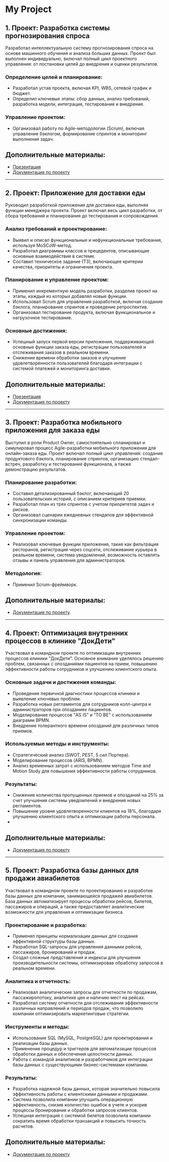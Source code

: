 # My Project

## 1. Проект: Разработка системы прогнозирования спроса

Разработал интеллектуальную систему прогнозирования спроса на основе машинного обучения и анализа больших данных. Проект был выполнен индивидуально, включал полный цикл проектного управления: от постановки целей до внедрения и оценки результатов.

### Определение целей и планирование:
- Разработал устав проекта, включая KPI, WBS, сетевой график и бюджет.
- Определил ключевые этапы: сбор данных, анализ требований, разработка модели, интеграция, тестирование и внедрение.

### Управление проектом:
- Организовал работу по Agile-методологии (Scrum), включая управление бэклогом, формирование спринтов и мониторинг выполнения задач.

## Дополнительные материалы:
- [Презентация](https://github.com/kogazxc/CV_Pataev_Arslan/blob/main/%D0%9F%D1%80%D0%B5%D0%B7%D0%B5%D0%BD%D1%82%D0%B0%D1%86%D0%B8%D1%8F%20%D0%B4%D0%B5%D0%BC%D0%B0%D0%BD%D0%B4%20.pdf) 
- [Документация по проекту](https://github.com/kogazxc/CV_Pataev_Arslan/blob/main/%D0%A1%D0%B8%D1%81%D1%82%D0%B5%D0%BC%D0%B0%20%D0%BF%D1%80%D0%BE%D0%B3%D0%BD%D0%BE%D0%B7%20%D1%81%D0%BF%D1%80%D0%BE%D1%81%D0%B0.pdf)

---

## 2. Проект: Приложение для доставки еды

Руководил разработкой приложения для доставки еды, выполняя функции менеджера проекта. Проект включал весь цикл разработки, от сбора требований и планирования до тестирования и сопровождения.

### Анализ требований и проектирование:
- Выявил и описал функциональные и нефункциональные требования, используя MoSCoW-метод.
- Разработал диаграммы классов и прецедентов, описывающие основные взаимодействия в системе.
- Составил техническое задание (ТЗ), включающее критерии качества, приоритеты и ограничения проекта.

### Планирование и управление проектом:
- Применил инкрементную модель разработки, разделив проект на этапы, каждый из которых добавлял новые функции.
- Использовал Scrum для управления разработкой, включая создание бэклога, планирование спринтов и проведение ретроспектив.
- Организовал тестирование продукта, включая функциональное и нагрузочное тестирование.

### Основные достижения:
- Успешный запуск первой версии приложения, поддерживающей основные функции заказа еды, регистрации пользователей и отслеживания заказов в реальном времени.
- Снижение времени обработки заказов и улучшение удовлетворенности пользователей благодаря интеграции с системой платежей и мониторинга доставки.

## Дополнительные материалы:
- [Презентация](https://github.com/kogazxc/CV_Pataev_Arslan/blob/a2a03a641f8c4696c00521e6d725f726a91282c3/%D0%9F%D1%80%D0%B5%D0%B7%D0%B0%20%D0%9F%D1%80%D0%B8%D0%BB%D0%BE%D0%B6%D0%B5%D0%BD%D0%B8%D0%B5%20%D0%B4%D0%BB%D1%8F%20%D0%B4%D0%BE%D1%81%D1%82%D0%B0%D0%B2%D0%BA%D0%B8%20%D0%B5%D0%B4%D1%8B%20%D0%A3%D1%82%D0%B8%D0%BF%D0%B8%D1%81.pdf) 
- [Документация по проекту](https://github.com/kogazxc/CV_Pataev_Arslan/blob/main/%D0%A0%D0%B0%D0%B7%D1%80%D0%B0%D0%B1%D0%BE%D1%82%D0%BA%D0%B0%20%D0%BF%D1%80%D0%B8%D0%BB%D0%BE%D0%B6%D0%B5%D0%BD%D0%B8%D1%8F%20%D0%B4%D0%BE%D1%81%D1%82%D0%B0%D0%B2%D0%BA%D0%B8%20%D0%B5%D0%B4%D1%8B.pdf)

---

## 3. Проект: Разработка мобильного приложения для заказа еды

Выступил в роли Product Owner, самостоятельно спланировал и симулировал процесс Agile-разработки мобильного приложения для онлайн-заказа еды. Проект включал полный цикл управления: создание продуктового бэклога, планирование спринтов, организацию стендап-встреч, разработку и тестирование функционала, а также демонстрацию результатов.

### Планирование разработки:
- Составил детализированный бэклог, включающий 20 пользовательских историй, с описанием критериев приемки.
- Разработал план из трех спринтов с учетом приоритетов задач и рисков.
- Организовал сценарии ежедневных стендапов для эффективной синхронизации команды.

### Управление проектом:
- Реализовал ключевые функции приложения, такие как фильтрация ресторанов, регистрация через соцсети, отслеживание курьера в реальном времени, система уведомлений, возможность оставлять отзывы и панель управления для администраторов.

### Методология:
- Применил Scrum-фреймворк.

## Дополнительные материалы:
- [Документация по проекту](https://github.com/kogazxc/CV_Pataev_Arslan/blob/main/%D0%A1%D0%B8%D0%BC%D1%83%D0%BB%D1%8F%D1%86%D0%B8%D1%8F%20Agile.pdf).

---

## 4. Проект: Оптимизация внутренних процессов в клинике "ДокДети"

Участвовал в командном проекте по оптимизации внутренних процессов клиники "ДокДети". Основное внимание уделялось решению проблем, связанных с опозданиями пациентов на прием, повышению эффективности работы сотрудников и улучшению клиентского опыта.

### Основные задачи и достижения команды:
- Проведение первичной диагностики процессов клиники и выявление ключевых проблем.
- Разработка новых регламентов для сотрудников колл-центра и администраторов при опозданиях пациентов.
- Моделирование процессов "AS IS" и "TO BE" с использованием диаграмм BPMN.
- Внедрение толерантного времени опозданий для различных типов приемов.

### Используемые методы и инструменты:
- Стратегический анализ (SWOT, PEST, 5 сил Портера).
- Моделирование процессов (ARIS, BPMN).
- Анализ временных затрат с использованием методов Time and Motion Study для повышения эффективности работы сотрудников.

### Результаты:
- Снижение количества пропущенных приемов и опозданий на 25% за счет улучшения системы уведомлений и внедрения новых регламентов.
- Повышение уровня удовлетворенности клиентов на 18%, благодаря улучшению клиентского опыта и оптимизации работы персонала.
- 
## Дополнительные материалы:
- [Документация по проекту](https://github.com/kogazxc/CV_Pataev_Arslan/blob/main/DocDeti.pdf)

---

## 5. Проект: Разработка базы данных для продажи авиабилетов

Участвовал в командном проекте по проектированию и разработке базы данных для компании, занимающейся продажей авиабилетов. База данных автоматизирует процессы обработки рейсов, билетов, пассажиров и операций, а также предоставляет аналитические возможности для управления и оптимизации бизнеса.

### Проектирование и разработка:
- Применял принципы нормализации данных для создания эффективной структуры базы данных.
- Разработал SQL-запросы для управления данными рейсов, пассажиров, бронирований и продаж.
- Создал сложные представления и индексы для улучшения производительности системы, оптимизировав обработку запросов в реальном времени.

### Аналитика и отчетность:
- Реализовал аналитические запросы для отчетности по продажам, пассажиропотоку, аналитике цен и наличию мест на рейсах.
- Разработал систему отчетности для отслеживания эффективности различных направлений и периодов продаж, что позволило компании оптимизировать маркетинговые стратегии.

### Инструменты и методы:
- Использование SQL (MySQL, PostgreSQL) для проектирования и реализации базы данных.
- Применение процедур и триггеров для автоматизации процессов обработки данных и обеспечения целостности данных.
- Работа с командой аналитиков и разработчиков для интеграции базы данных с существующими бизнес-системами компании.

### Результаты:
- Разработка надежной базы данных, которая значительно повысила эффективность работы с клиентскими данными и продажами.
- Система позволила компании улучшить операционную эффективность, снизив количество ошибок в учете и ускорив процессы бронирования и обработки запросов клиентов.
- Успешная интеграция с системой билетов позволила компании сократить время обработки транзакций и повысить точность расчетов.

## Дополнительные материалы:
- [Документация по проекту](https://github.com/kogazxc/CV_Pataev_Arslan/blob/main/%D0%91%D0%B0%D0%B7%D0%B0%20%D0%94%D0%B0%D0%BD%D0%BD%D1%8B%D1%85%20%D0%90%D0%B2%D0%B8%D0%B0%D0%B1%D0%B8%D0%BB%D0%B5%D1%82%D1%8B.docx)


